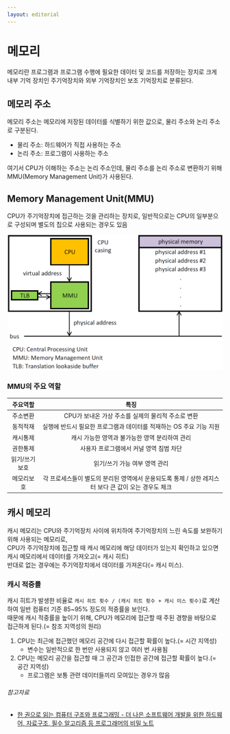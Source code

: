 ```yaml
---
layout: editorial
---
```


# 메모리

메모리란 프로그램과 프로그램 수행에 필요한 데이터 및 코드를 저장하는 장치로 크게 내부 기억 장치인 주기억장치와 외부 기억장치인 보조 기억장치로 분류된다.

## 메모리 주소

메모리 주소는 메모리에 저장된 데이터를 식별하기 위한 값으로, 물리 주소와 논리 주소로 구분된다.

- 물리 주소: 하드웨어가 직접 사용하는 주소
- 논리 주소: 프로그램이 사용하는 주소

여기서 CPU가 이해하는 주소는 논리 주소인데, 물리 주소를 논리 주소로 변환하기 위해 MMU(Memory Management Unit)가 사용된다.

## Memory Management Unit(MMU)

CPU가 주기억장치에 접근하는 것을 관리하는 장치로, 일반적으로는 CPU의 일부분으로 구성되며 별도의 칩으로 사용되는 경우도 있음

![img.png](image/mmu_work_schematic.png)

### MMU의 주요 역할

|  주요역할   |                             특징                             |
|:-------:|:----------------------------------------------------------:|
|  주소변환   |               CPU가 보내온 가상 주소를 실제의 물리적 주소로 변환               |
|  동적적재   |          실행에 반드시 필요한 프로그램과 데이터를 적재하는 OS 주요 기능 지원           |
|  캐시통제   |                 캐시 가능한 영역과 불가능한 영역 분리하여 관리                 |
|  권한통제   |                   사용자 프로그램에서 커널 영역 침범 차단                   |
| 읽기/쓰기보호 |                     읽기/쓰기 가능 여부 영역 관리                      |
|  메모리보호  | 각 프로세스들이 별도의 분리된 영역에서 운용되도록 통제 / 상한 레지스터 보다 큰 값이 오는 경우도 체크 |

## 캐시 메모리

캐시 메모리는 CPU와 주기억장치 사이에 위치하여 주기억장치의 느린 속도를 보완하기 위해 사용되는 메모리로,  
CPU가 주기억장치에 접근할 때 캐시 메모리에 해당 데이터가 있는지 확인하고 있으면 캐시 메모리에서 데이터를 가져오고(= 캐시 히트)  
반대로 없는 경우에는 주기억장치에서 데이터를 가져온다(= 캐시 미스).

### 캐시 적중률

캐시 히트가 발생한 비율로 `캐시 히트 횟수 / (캐시 히트 횟수 + 캐시 미스 횟수)`로 계산하여 일반 컴퓨터 기준 85~95% 정도의 적중률을 보인다.  
때문에 캐시 적중률을 높이기 위해, CPU가 메모리에 접근할 때 주된 경향을 바탕으로 접근하게 된다.(= 참조 지역성의 원리)

1. CPU는 최근에 접근했던 메모리 공간에 다시 접근할 확률이 높다.(= 시간 지역성)
    - 변수는 일반적으로 한 번만 사용되지 않고 여러 번 사용됨
2. CPU는 메모리 공간을 접근할 때 그 공간과 인접한 공간에 접근할 확률이 높다.(= 공간 지역성)
    - 프로그램은 보통 관련 데이터들끼리 모여있는 경우가 많음

###### 참고자료

- [한 권으로 읽는 컴퓨터 구조와 프로그래밍 - 더 나은 소프트웨어 개발을 위한 하드웨어, 자료구조, 필수 알고리즘 등 프로그래머의 비밀 노트](https://www.nl.go.kr/seoji/contents/S80100000000.do?schM=intgr_detail_view_isbn&page=1&pageUnit=10&schType=simple&schStr=한+권으로+읽는+컴퓨터+구조와&isbn=9791189909284&cipId=228263315%2C)